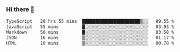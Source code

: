 ### Hi there 👋

<!--
**zhengis-alinur/zhengis-alinur** is a ✨ _special_ ✨ repository because its `README.md` (this file) appears on your GitHub profile.

Here are some ideas to get you started:

- 🔭 I’m currently working on ...
- 🌱 I’m currently learning ...
- 👯 I’m looking to collaborate on ...
- 🤔 I’m looking for help with ...
- 💬 Ask me about ...
- 📫 How to reach me: ...
- 😄 Pronouns: ...
- ⚡ Fun fact: ...
-->

<!--START_SECTION:waka-->

```txt
TypeScript   20 hrs 55 mins  ██████████████████████▒░░   89.55 %
JavaScript   55 mins         █░░░░░░░░░░░░░░░░░░░░░░░░   03.93 %
Markdown     50 mins         █░░░░░░░░░░░░░░░░░░░░░░░░   03.58 %
JSON         16 mins         ▒░░░░░░░░░░░░░░░░░░░░░░░░   01.17 %
HTML         10 mins         ▒░░░░░░░░░░░░░░░░░░░░░░░░   00.78 %
```

<!--END_SECTION:waka-->
